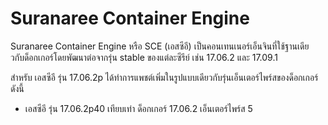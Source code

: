 # Suranaree Container Engine

Suranaree Container Engine หรือ SCE (เอสซีอี) เป็นคอนเทนเนอร์เอ็นจินที่ใช้ฐานเดียวกับด็อกเกอร์โดยพัฒนาต่อจากรุ่น stable ของแต่ละซีรีย์ เช่น 17.06.2 และ 17.09.1

สำหรับ เอสซีอี รุ่น 17.06.2p ได้ทำการแพชต์เพิ่มในรูปแบบเดียวกับรุ่นเอ็นเตอร์ไพร์สของด็อกเกอร์ดังนี้

  * เอสซีอี รุ่น 17.06.2p40 เทียบเท่า ด็อกเกอร์ 17.06.2 เอ็นเตอร์ไพร์ส 5
